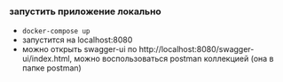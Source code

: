 ### запустить приложение локально 

* `docker-compose up`
* запустится на localhost:8080
* можно открыть swagger-ui по http://localhost:8080/swagger-ui/index.html, можно воспользоваться postman коллекцией (она в папке postman)